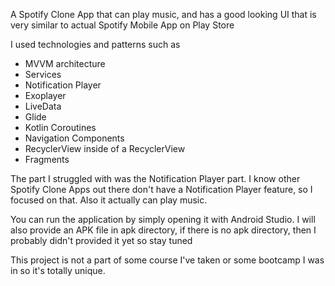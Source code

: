 A Spotify Clone App that can play music, and has a good looking UI that is very similar to actual Spotify Mobile App on Play Store

I used technologies and patterns such as

- MVVM architecture
- Services
- Notification Player
- Exoplayer
- LiveData
- Glide
- Kotlin Coroutines
- Navigation Components
- RecyclerView inside of a RecyclerView
- Fragments

The part I struggled with was the Notification Player part. I know other Spotify Clone Apps out there don't have a Notification Player feature, so I focused on that. Also it actually can play music. 

You can run the application by simply opening it with Android Studio. I will also provide an APK file in apk directory, if there is no apk directory, then I probably didn't provided it yet so stay tuned

This project is not a part of some course I've taken or some bootcamp I was in so it's totally unique.